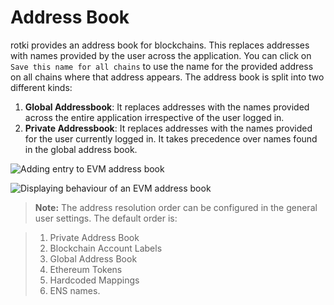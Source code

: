 # Address Book

rotki provides an address book for blockchains. This replaces addresses with names provided by the user across the application. You can click on `Save this name for all chains` to use the name for the provided address on all chains where that address appears. The address book is split into two different kinds:

1. **Global Addressbook**: It replaces addresses with the names provided across the entire application irrespective of the user logged in.
2. **Private Addressbook**: It replaces addresses with the names provided for the user currently logged in. It takes precedence over names found in the global address book.

![Adding entry to EVM address book](/images/add_evm_address_book.png)

![Displaying behaviour of an EVM address book](/images/display_evm_address_book_behaviour.png)

> **Note:** The address resolution order can be configured in the general user settings. The default order is:

> 1. Private Address Book
> 2. Blockchain Account Labels
> 3. Global Address Book
> 4. Ethereum Tokens
> 5. Hardcoded Mappings
> 6. ENS names.
